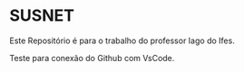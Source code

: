 # SUSNET
Este Repositório é para o trabalho do professor Iago do Ifes.

Teste para conexão do Github com VsCode.
